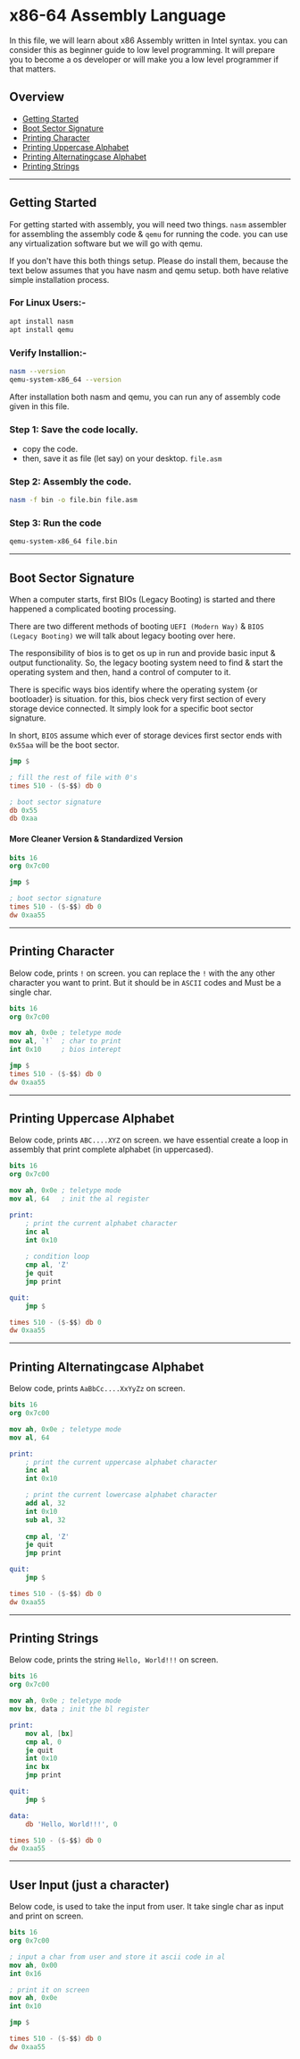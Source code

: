 # x86-64 Assembly Language

In this file, we will learn about x86 Assembly written in Intel syntax. you can consider this as beginner guide to low level programming. It will prepare you to become a os developer or will make you a low level programmer if that matters.


## Overview

- [Getting Started](#getting-started)
- [Boot Sector Signature](#boot-sector-signature)
- [Printing Character](#printing-character)
- [Printing Uppercase Alphabet](#printing-uppercase-alphabet)
- [Printing Alternatingcase Alphabet](#printing-alternatingcase-alphabet)
- [Printing Strings](#printing-strings)

---

## Getting Started

For getting started with assembly, you will need two things. `nasm` assembler for assembling the assembly code & `qemu` for running the code. you can use any virtualization software but we will go with qemu.

If you don't have this both things setup. Please do install them, because the text below assumes that you have nasm and qemu setup. both have relative simple installation process.

### For Linux Users:-

```bash
apt install nasm
apt install qemu
```

### Verify Installion:-

```bash
nasm --version
qemu-system-x86_64 --version
```

After installation both nasm and qemu, you can run any of assembly code given in this file.

### Step 1: Save the code locally.

- copy the code.
- then, save it as file (let say) on your desktop. `file.asm`

### Step 2: Assembly the code.

```bash
nasm -f bin -o file.bin file.asm
```

### Step 3: Run the code

```bash
qemu-system-x86_64 file.bin
```

---

## Boot Sector Signature

When a computer starts, first BIOs (Legacy Booting) is started and there happened a complicated booting processing.

There are two different methods of booting `UEFI (Modern Way)` & `BIOS (Legacy Booting)` we will talk about legacy booting over here. 

The responsibility of bios is to get os up in run and provide basic input & output functionality. So, the legacy booting system need to find & start the operating system and then, hand a control of computer to it.

There is specific ways bios identify where the operating system {or bootloader} is situation. for this, bios check very first section of every storage device connected. It simply look for a specific boot sector signature. 

In short, `BIOS` assume which ever of storage devices first sector ends with `0x55aa` will be the boot sector.

```nasm
jmp $

; fill the rest of file with 0's
times 510 - ($-$$) db 0

; boot sector signature
db 0x55
db 0xaa
```

#### More Cleaner Version & Standardized Version

```nasm
bits 16
org 0x7c00

jmp $

; boot sector signature
times 510 - ($-$$) db 0
dw 0xaa55
```

---

## Printing Character

Below code, prints `!` on screen. you can replace the `!` with the any other character you want to print. But it should be in `ASCII` codes and Must be a single char.

```nasm
bits 16
org 0x7c00

mov ah, 0x0e ; teletype mode
mov al, `!`  ; char to print
int 0x10     ; bios interept

jmp $
times 510 - ($-$$) db 0
dw 0xaa55
```

---

## Printing Uppercase Alphabet

Below code, prints `ABC....XYZ` on screen. we have essential create a loop in assembly that print complete alphabet (in uppercased).

```nasm
bits 16
org 0x7c00

mov ah, 0x0e ; teletype mode
mov al, 64   ; init the al register

print:
    ; print the current alphabet character
    inc al
    int 0x10
    
    ; condition loop
    cmp al, 'Z'
    je quit
    jmp print

quit:
    jmp $

times 510 - ($-$$) db 0
dw 0xaa55
```

---

## Printing Alternatingcase Alphabet

Below code, prints `AaBbCc....XxYyZz` on screen.

```nasm
bits 16
org 0x7c00

mov ah, 0x0e ; teletype mode
mov al, 64

print:
    ; print the current uppercase alphabet character
    inc al
    int 0x10

    ; print the current lowercase alphabet character
    add al, 32
    int 0x10
    sub al, 32
    
    cmp al, 'Z'
    je quit
    jmp print

quit:
    jmp $

times 510 - ($-$$) db 0
dw 0xaa55
```

---

## Printing Strings

Below code, prints the string `Hello, World!!!` on screen.

```nasm
bits 16
org 0x7c00

mov ah, 0x0e ; teletype mode
mov bx, data ; init the bl register

print:
    mov al, [bx]
    cmp al, 0
    je quit
    int 0x10
    inc bx
    jmp print

quit:
    jmp $

data:
    db 'Hello, World!!!', 0

times 510 - ($-$$) db 0
dw 0xaa55
```

---

## User Input (just a character)

Below code, is used to take the input from user. It take single char as input and print on screen.

```nasm
bits 16
org 0x7c00

; input a char from user and store it ascii code in al
mov ah, 0x00
int 0x16

; print it on screen
mov ah, 0x0e
int 0x10

jmp $

times 510 - ($-$$) db 0
dw 0xaa55
```
